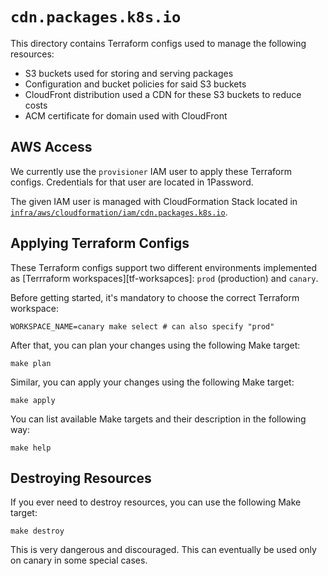 # `cdn.packages.k8s.io`

This directory contains Terraform configs used to manage the following
resources:

- S3 buckets used for storing and serving packages
- Configuration and bucket policies for said S3 buckets
- CloudFront distribution used a CDN for these S3 buckets to reduce costs
- ACM certificate for domain used with CloudFront

## AWS Access

We currently use the `provisioner` IAM user to apply these Terraform configs.
Credentials for that user are located in 1Password.

The given IAM user is managed with CloudFormation Stack located in
[`infra/aws/cloudformation/iam/cdn.packages.k8s.io`][cloudformation].

[cloudformation]: https://github.com/kubernetes/k8s.io/tree/main/infra/aws/cloudformation/iam/cdn.packages.k8s.io

## Applying Terraform Configs

These Terraform configs support two different environments implemented as
[Terrraform workspaces][tf-worksapces]: `prod` (production) and `canary`.

Before getting started, it's mandatory to choose the correct Terraform
workspace:

```shell
WORKSPACE_NAME=canary make select # can also specify "prod"
```

After that, you can plan your changes using the following Make target:

```shell
make plan
```

Similar, you can apply your changes using the following Make target:

```shell
make apply
```

You can list available Make targets and their description in the following
way:

```shell
make help
```

## Destroying Resources

If you ever need to destroy resources, you can use the following Make target:

```shell
make destroy
```

This is very dangerous and discouraged. This can eventually be used only
on canary in some special cases.

[tf-workspaces]: https://developer.hashicorp.com/terraform/language/state/workspaces
